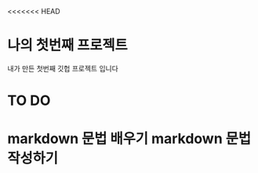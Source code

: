 <<<<<<< HEAD
# 나의 첫번째 프로젝트

내가 만든 첫번째 깃헙 프로젝트 입니다

# TO DO
markdown 문법 배우기
markdown 문법 작성하기
=======
